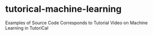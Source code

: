 # tutorical-machine-learning
Examples of Source Code Corresponds to Tutorial Video on Machine Learning in TutoriCal
